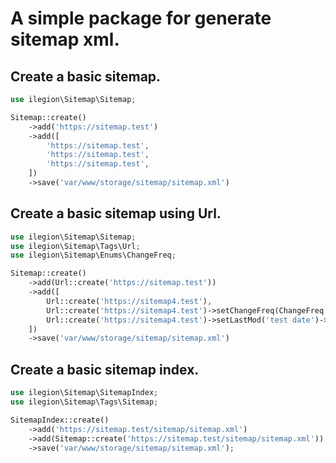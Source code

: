 # A simple package for generate sitemap xml.

## Create a basic sitemap.

```php
use ilegion\Sitemap\Sitemap;

Sitemap::create()
    ->add('https://sitemap.test')
    ->add([
        'https://sitemap.test',
        'https://sitemap.test',
        'https://sitemap.test',
    ])
    ->save('var/www/storage/sitemap/sitemap.xml')
```

## Create a basic sitemap using Url.

```php
use ilegion\Sitemap\Sitemap;
use ilegion\Sitemap\Tags\Url;
use ilegion\Sitemap\Enums\ChangeFreq;

Sitemap::create()
    ->add(Url::create('https://sitemap.test'))
    ->add([
        Url::create('https://sitemap4.test'),
        Url::create('https://sitemap4.test')->setChangeFreq(ChangeFreq::Daily),
        Url::create('https://sitemap4.test')->setLastMod('test date')->setPriority('0.1'),
    ])
    ->save('var/www/storage/sitemap/sitemap.xml')
```

## Create a basic sitemap index.

```php
use ilegion\Sitemap\SitemapIndex;
use ilegion\Sitemap\Tags\Sitemap;

SitemapIndex::create()
    ->add('https://sitemap.test/sitemap/sitemap.xml')
    ->add(Sitemap::create('https://sitemap.test/sitemap/sitemap.xml'))
    ->save('var/www/storage/sitemap/sitemap.xml');
```
